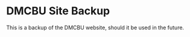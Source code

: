 DMCBU Site Backup
=================

This is a backup of the DMCBU website, should it be used in the future.
